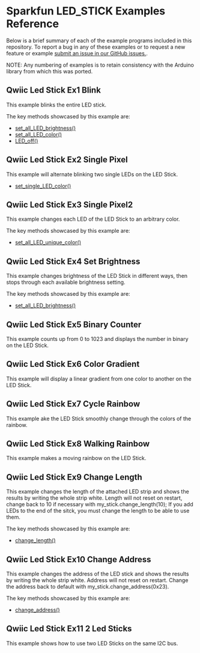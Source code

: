 # Sparkfun LED_STICK Examples Reference
Below is a brief summary of each of the example programs included in this repository. To report a bug in any of these examples or to request a new feature or example [submit an issue in our GitHub issues.](https://github.com/sparkfun/qwiic_led_stick_py/issues). 

NOTE: Any numbering of examples is to retain consistency with the Arduino library from which this was ported. 

## Qwiic Led Stick Ex1 Blink
This example blinks the entire LED stick.

The key methods showcased by this example are:
- [set_all_LED_brightness()](https://docs.sparkfun.com/qwiic_led_stick_py/classqwiic__led__stick_1_1_qwiic_l_e_d_stick.html#a0e8a29f5752bdf7cc651c551ba24cc3f)
- [set_all_LED_color()](https://docs.sparkfun.com/qwiic_led_stick_py/classqwiic__led__stick_1_1_qwiic_l_e_d_stick.html#ac8bcdb7c6ca8e632b674bf585847929b)
- [LED_off()](https://docs.sparkfun.com/qwiic_led_stick_py/classqwiic__led__stick_1_1_qwiic_l_e_d_stick.html#a918f81caf123e4be60a571163de1ad89)

## Qwiic Led Stick Ex2 Single Pixel
This example will alternate blinking two single LEDs on the LED Stick.
- [set_single_LED_color()](https://docs.sparkfun.com/qwiic_led_stick_py/classqwiic__led__stick_1_1_qwiic_l_e_d_stick.html#aa625b99d7e8745105b18826886e0b374)

## Qwiic Led Stick Ex3 Single Pixel2
This example changes each LED of the LED Stick to an arbitrary color.

The key methods showcased by this example are:
- [set_all_LED_unique_color()](https://docs.sparkfun.com/qwiic_led_stick_py/classqwiic__led__stick_1_1_qwiic_l_e_d_stick.html#aa427d38d1fb2e1e5fabc2ec5757b0f39)

## Qwiic Led Stick Ex4 Set Brightness
This example changes brightness of the LED Stick in different ways, then stops 
 through each available brightness setting.

The key methods showcased by this example are:
- [set_all_LED_brightness()](https://docs.sparkfun.com/qwiic_led_stick_py/classqwiic__led__stick_1_1_qwiic_l_e_d_stick.html#a0e8a29f5752bdf7cc651c551ba24cc3f)

## Qwiic Led Stick Ex5 Binary Counter
This example counts up from 0 to 1023 and displays the number in binary on the 
 LED Stick.
 

## Qwiic Led Stick Ex6 Color Gradient
This example will display a linear gradient from one color to another on the LED
 Stick.

## Qwiic Led Stick Ex7 Cycle Rainbow
This example ake the LED Stick smoothly change through the colors of the rainbow.

## Qwiic Led Stick Ex8 Walking Rainbow
This example makes a moving rainbow on the LED Stick.

## Qwiic Led Stick Ex9 Change Length
This example changes the length of the attached LED strip and shows the results 
 by writing the whole strip white. Length will not reset on restart, change back
 to 10 if necessary with my_stick.change_length(10);
 If you add LEDs to the end of the sitck, you must change the length to be able to
 use them.

The key methods showcased by this example are:
- [change_length()](https://docs.sparkfun.com/qwiic_led_stick_py/classqwiic__led__stick_1_1_qwiic_l_e_d_stick.html#aa8e99783231d2c08b155ca6eb73236e9)

## Qwiic Led Stick Ex10 Change Address
This example changes the address of the LED stick and shows the results by writing
 the whole strip white. Address will not reset on restart. Change the address back 
 to default with my_stick.change_address(0x23).

The key methods showcased by this example are:
- [change_address()](https://docs.sparkfun.com/qwiic_led_stick_py/classqwiic__led__stick_1_1_qwiic_l_e_d_stick.html#af1261865746ea71ee1eaf92f17781311)

## Qwiic Led Stick Ex11 2 Led Sticks
This example shows how to use two LED Sticks on the same I2C bus.
